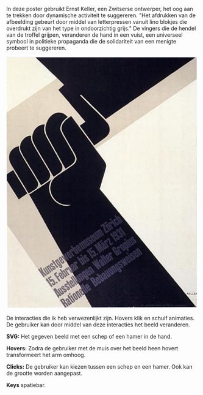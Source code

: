 In deze poster gebruikt Ernst Keller, een Zwitserse ontwerper, het oog aan te trekken door dynamische activiteit te suggereren. "Het afdrukken van de afbeelding gebeurt door middel van letterpressen vanuit lino blokjes die overdrukt zijn van het type in ondoorzichtig grijs." De vingers die de hendel van de troffel grijpen, veranderen de hand in een vuist, een universeel symbool in politieke propaganda die de solidariteit van een menigte probeert te suggereren.

<img src="art.png" width="500px">

De interacties die ik heb verwezenlijkt zijn. Hovers klik en schuif animaties. De gebruiker kan door middel van deze interacties het beeld veranderen.

<b>SVG:</b> Het gegeven beeld met een schep of een hamer in de hand.

<b>Hovers:</b> Zodra de gebruiker met de muis over het beeld heen hovert transformeert het arm omhoog.

<b>Clicks:</b> De gebruiker kan kiezen tussen een schep en een hamer. Ook kan de grootte worden aangepast.

<b>Keys</b> spatiebar.
